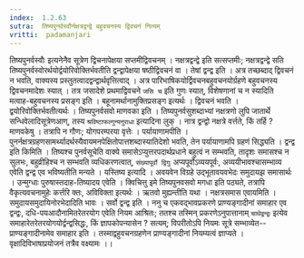 ```yaml
---
index:  1.2.63
sutra:  तिष्यपुनर्वस्वौर्नक्षत्रद्वन्द्वे बहुवचनस्य द्विवचनं नित्यम्
vritti:  padamanjari
---
```


तिष्यपुनर्वस्वौः इत्यनेनैव सूत्रेण द्विचनापेक्षया सप्तमीद्विवचनम् । नक्षत्रद्वन्द्वे इति सत्सप्तमीः; नक्षत्रद्वन्द्वे सति तिष्यपुनर्वस्वोरर्थयोर्द्वयोरिवोक्तिर्भवतीति द्वन्द्वापेक्षया षष्ठीद्विवचनं वा । तेषां द्वन्द्व इति । अत्र तच्छब्दाद् द्विवचनं न भवति, वाक्यस्य प्रस्तुतत्वादद्वन्द्वार्थवृत्तित्वाद् । अत्र पारिभाषिकयोर्द्विवचनबहुवचनयोर्ग्रहणे बहुवचनस्य द्विवचनमादेशः स्यात् । तत्र जसादेशे प्रथमाद्विवचने `जसि च` इति गुणः स्यात्, विशेषणानां च न स्यादिति मत्वाह-बहुवचनस्य प्रसङ्ग इति । बहूनामर्थानामुक्तिप्रसङ्ग इत्यर्थः । द्विवचनं भवति । द्वयोरिवोक्तिर्भवतीत्यर्थः ।
तिष्यपुनर्वसवो माणवका इति । तिष्यपुनर्वसुशब्दाभ्यां नक्षत्रणो लुपि जातार्थे सन्धिवेलादिसूत्रेणआण्, तस्य `श्रविष्टाफल्गुन्यनुराधा` इत्यादिना लुक् । नात्र द्वन्द्वो नक्षत्रे वर्त्तते, किं तर्हि ? माणवकेषु । तत्रापि न गौणः; योगपरम्परया वृत्तेः । पर्यायाणामपीति । पुनर्नक्षत्रग्रहणसामर्थ्यादर्थस्यैवायमनपेक्षितोपात्तशब्दास्यातिदेशो भवति, तेन पर्यायाणामपि ग्रहणं सिद्ध्यति ।
द्वन्द्व इति किमिति । तिष्यश्च पुनर्वसूचेति वाक्ये समासेऽप्युत्तरपदार्थप्रधाने बहुत्वं न सम्भवति, तादृशः समासश्च न सुलभः, बहुव्रीहिश्च न सम्भवति व्यधिकरणत्वात्, `संख्यापूर्वो द्विगुः` अप्यपूर्वोऽव्ययपूर्वः, अव्ययीभावश्चासम्भाव्य एवेति द्वन्द्व एव भविष्यतीति मन्यते । यस्तिष्य इत्यादि । अवयवेन विग्रहे उद्भूतावयवभेदः समुदायझ समासार्थः । उन्मुग्धाः पुरुषास्तदाह-तिष्यादय एवेति । क्विचित्तु इमे तिष्यपुनवसवो मगधा इति पठ्यते, तत्रापि वैकृत्यवचनामुहेः कर्त्तरि क्तः, अविविक्ता इत्यर्थः । ऋतवो मुह्यन्तीति यथा । नक्षत्रसमास एवायमिति । समुदायसमुदायिनोरभेदादिति भावः । सर्वो द्वन्द्व इति । ननु च एकवद्भावप्रकरणे प्राण्यङ्गादीनां समाहार एव द्वन्द्वः, दधि-पयआदौनामितरेतरयोग एवेति नियम आश्रितः; ततश्च तस्मिन् प्रकरणेऽनुपात्तानाम् `चाथेद्वन्द्वः` इत्येव समाहारेतरेतरयोगयोर्द्वन्द्वसिद्धः, किं ज्ञापकोपन्यासेन ? सत्यम्; विपरीतोऽपि नियमः सूत्रे सम्भाव्येत--प्राण्यङ्गादीनामेव समाहार इति । तस्माद्वहुवचनग्रहणेन प्राण्यङ्गादीनां नियम्यत्वं ज्ञाप्यते । वृक्षादिविभाषाप्रयोजनं तत्रैव वक्ष्यामः ।।
